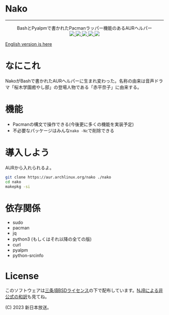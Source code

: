 # Nako
-----
<center>
BashとPyalpmで書かれたPacmanラッパー機能のあるAURヘルパー
</center>

<center>
    <a href="https://github.com/njb-fm/nako/blob/master/LICENSE">
        <img src="https://img.shields.io/github/license/njb-fm/nako?style=flat-square">
    </a>
    <a href="https://github.com/njb-fm/nako/issues">
        <img src="https://img.shields.io/github/issues/njb-fm/nako?style=flat-square">
    </a>
    <a href="https://aur.archlinux.org/packages/nako">
        <img src="https://img.shields.io/aur/version/nako?style=flat-square">
    </a>
    <a href="https://github.com/njb-fm/nako">
        <img src="https://img.shields.io/github/last-commit/njb-fm/nako?style=flat-square">
    </a>
    <a href="https://github.com/njb-fm/nako">
        <img src="https://img.shields.io/github/stars/njb-fm/nako?style=flat-square">
    </a>
</center>

[English version is here](README.md)

# なにこれ
NakoがBashで書かれたAURヘルパーに生まれ変わった。名称の由来は音声ドラマ「桜木学園癒やし部」の登場人物である「赤平奈子」に由来する。

# 機能
- Pacmanの構文で操作できる(今後更に多くの機能を実装予定)
- 不必要なパッケージはみんな```nako -Nc```で削除できる

# 導入しよう
AURから入れられるよ。
```bash
git clone https://aur.archlinux.org/nako ./nako
cd nako
makepkg -si
```

# 依存関係
* sudo
* pacman
* jq
* python3 (もしくはそれ以降の全ての版)
* curl
* pyalpm
* python-srcinfo

# License
このソフトウェアは[三条項BSDライセンス](LICENSE)の下で配布しています。[NJBによる非公式の和訳](LICENSE_ja)も見てね。

(C) 2023 新日本放送。


